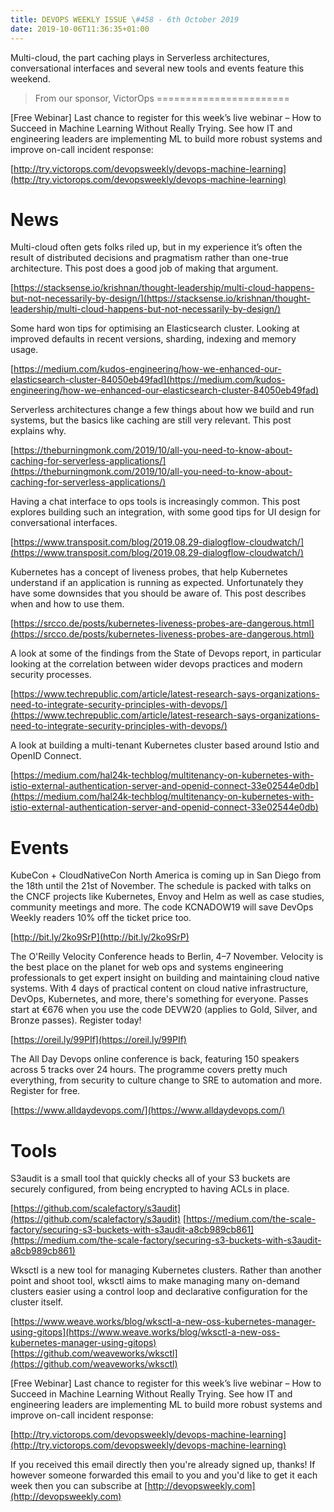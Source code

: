 ```yaml
---
title: DEVOPS WEEKLY ISSUE \#458 - 6th October 2019 
date: 2019-10-06T11:36:35+01:00
---
```


Multi-cloud, the part caching plays in Serverless architectures, conversational interfaces and several new tools and events feature this weekend.


>From our sponsor, VictorOps
=======================

[Free Webinar] Last chance to register for this week’s live webinar – How to Succeed in Machine Learning Without Really Trying. See how IT and engineering leaders are implementing ML to build more robust systems and improve on-call incident response:

[http://try.victorops.com/devopsweekly/devops-machine-learning](http://try.victorops.com/devopsweekly/devops-machine-learning)


News
====

Multi-cloud often gets folks riled up, but in my experience it’s often the result of distributed decisions and pragmatism rather than one-true architecture. This post does a good job of making that argument.

[https://stacksense.io/krishnan/thought-leadership/multi-cloud-happens-but-not-necessarily-by-design/](https://stacksense.io/krishnan/thought-leadership/multi-cloud-happens-but-not-necessarily-by-design/)


Some hard won tips for optimising an Elasticsearch cluster. Looking at improved defaults in recent versions, sharding, indexing and memory usage.

[https://medium.com/kudos-engineering/how-we-enhanced-our-elasticsearch-cluster-84050eb49fad](https://medium.com/kudos-engineering/how-we-enhanced-our-elasticsearch-cluster-84050eb49fad)


Serverless architectures change a few things about how we build and run systems, but the basics like caching are still very relevant. This post explains why.

[https://theburningmonk.com/2019/10/all-you-need-to-know-about-caching-for-serverless-applications/](https://theburningmonk.com/2019/10/all-you-need-to-know-about-caching-for-serverless-applications/)


Having a chat interface to ops tools is increasingly common. This post explores building such an integration, with some good tips for UI design for conversational interfaces.

[https://www.transposit.com/blog/2019.08.29-dialogflow-cloudwatch/](https://www.transposit.com/blog/2019.08.29-dialogflow-cloudwatch/)


Kubernetes has a concept of liveness probes, that help Kubernetes understand if an application is running as expected. Unfortunately they have some downsides that you should be aware of. This post describes when and how to use them.

[https://srcco.de/posts/kubernetes-liveness-probes-are-dangerous.html](https://srcco.de/posts/kubernetes-liveness-probes-are-dangerous.html)


A look at some of the findings from the State of Devops report, in particular looking at the correlation between wider devops practices and modern security processes.

[https://www.techrepublic.com/article/latest-research-says-organizations-need-to-integrate-security-principles-with-devops/](https://www.techrepublic.com/article/latest-research-says-organizations-need-to-integrate-security-principles-with-devops/)


A look at building a multi-tenant Kubernetes cluster based around Istio and OpenID Connect.

[https://medium.com/hal24k-techblog/multitenancy-on-kubernetes-with-istio-external-authentication-server-and-openid-connect-33e02544e0db](https://medium.com/hal24k-techblog/multitenancy-on-kubernetes-with-istio-external-authentication-server-and-openid-connect-33e02544e0db)


Events
======

KubeCon + CloudNativeCon North America is coming up in San Diego from the 18th until the 21st of November. The schedule is packed with talks on the CNCF projects like Kubernetes, Envoy and Helm as well as case studies, community meetings and more. The code KCNADOW19 will save DevOps Weekly readers 10% off the ticket price too.

[http://bit.ly/2ko9SrP](http://bit.ly/2ko9SrP)


The O'Reilly Velocity Conference heads to Berlin, 4–7 November. Velocity is the best place on the planet for web ops and systems engineering professionals to get expert insight on building and maintaining cloud native systems. With 4 days of practical content on cloud native infrastructure, DevOps, Kubernetes, and more, there's something for everyone. Passes start at €676 when you use the code DEVW20 (applies to Gold, Silver, and Bronze passes). Register today!

[https://oreil.ly/99PIf](https://oreil.ly/99PIf)


The All Day Devops online conference is back, featuring 150 speakers across 5 tracks over 24 hours. The programme covers pretty much everything, from security to culture change to SRE to automation and more. Register for free.

[https://www.alldaydevops.com/](https://www.alldaydevops.com/)


Tools
=====

S3audit is a small tool that quickly checks all of your S3 buckets are securely configured, from being encrypted to having ACLs in place.

[https://github.com/scalefactory/s3audit](https://github.com/scalefactory/s3audit)
[https://medium.com/the-scale-factory/securing-s3-buckets-with-s3audit-a8cb989cb861](https://medium.com/the-scale-factory/securing-s3-buckets-with-s3audit-a8cb989cb861)


Wksctl is a new tool for managing Kubernetes clusters. Rather than another point and shoot tool, wksctl aims to make managing many on-demand clusters easier using a control loop and declarative configuration for the cluster itself.

[https://www.weave.works/blog/wksctl-a-new-oss-kubernetes-manager-using-gitops](https://www.weave.works/blog/wksctl-a-new-oss-kubernetes-manager-using-gitops)
[https://github.com/weaveworks/wksctl](https://github.com/weaveworks/wksctl)



[Free Webinar] Last chance to register for this week’s live webinar – How to Succeed in Machine Learning Without Really Trying. See how IT and engineering leaders are implementing ML to build more robust systems and improve on-call incident response:

[http://try.victorops.com/devopsweekly/devops-machine-learning](http://try.victorops.com/devopsweekly/devops-machine-learning)


If you received this email directly then you're already signed up, thanks! If however someone forwarded this email to you and you'd like to get it each week then you can subscribe at [http://devopsweekly.com](http://devopsweekly.com)

